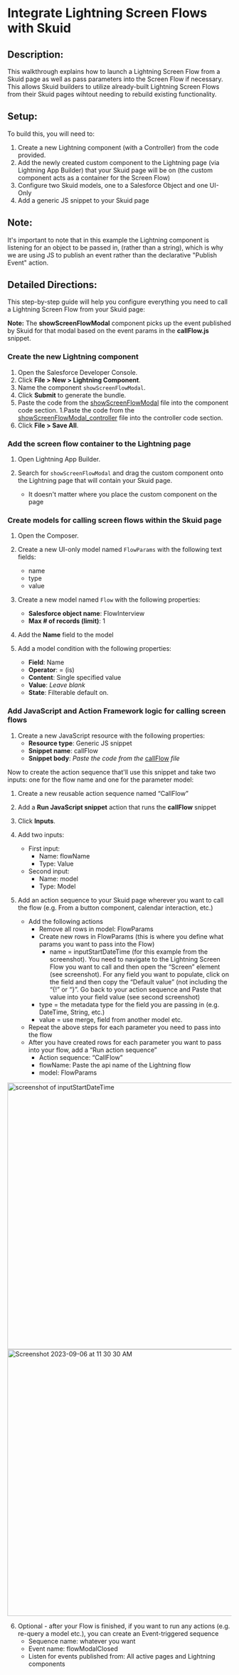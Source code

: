 # Integrate Lightning Screen Flows with Skuid 

## Description:
This walkthrough explains how to launch a Lightning Screen Flow from a Skuid page as well as pass parameters into the Screen Flow if necessary. This allows Skuid builders to utilize already-built Lightning Screen Flows from their Skuid pages wihtout needing to rebuild existing functionality.



## Setup:
To build this, you will need to:
1. Create a new Lightning component (with a Controller) from the code provided.
3. Add the newly created custom component to the Lightning page (via Lightning App Builder) that your Skuid page will be on (the custom component acts as a container for the Screen Flow)
4. Configure two Skuid models, one to a Salesforce Object and one UI-Only
6. Add a generic JS snippet to your Skuid page


## Note:
It's important to note that in this example the Lightning component is listening for an object to be passed in, (rather than a string), which is why we are using JS to publish an event rather than the declarative "Publish Event" action.  

## Detailed Directions:
This step-by-step guide will help you configure everything you need to call a Lightning Screen Flow from your Skuid page:

**Note:**
The **showScreenFlowModal** component picks up the event published by Skuid for that modal based on the event params in the **callFlow.js** snippet.  



### Create the new Lightning component
1. Open the Salesforce Developer Console.
1. Click **File > New > Lightning Component**.
1. Name the component ``showScreenFlowModal``.
1. Click **Submit** to generate the bundle.
1. Paste the code from the [showScreenFlowModal](showScreenFlowModal) file into the component code section.
1.Paste the code from the [showScreenFlowModal_controller](showScreenFlowModal_controller) file into the controller code section.
1. Click **File > Save All**.

### Add the screen flow container to the Lightning page

1. Open Lightning App Builder.
1. Search for ``showScreenFlowModal`` and drag the custom component onto the Lightning page that will contain your Skuid page.

      - It doesn't matter where you place the custom component on the page
   
### Create models for calling screen flows within the Skuid page

1. Open the Composer.
1. Create a new UI-only model named ``FlowParams`` with the following text fields:
     - name
     - type
     - value
        
1. Create a new model named ``Flow`` with the following properties:
   - **Salesforce object name**: FlowInterview
   - **Max # of records (limit)**: 1
1. Add the **Name** field to the model
1. Add a model condition with the following properties:
   - **Field**: Name
   - **Operator**: = (is)
   - **Content**: Single specified value
   - **Value**:  *Leave blank*
   - **State**:  Filterable default on.

### Add JavaScript and Action Framework logic for calling screen flows
1. Create a new JavaScript resource with the following properties:
   - **Resource type**: Generic JS snippet
   - **Snippet name**: callFlow
   - **Snippet body**: *Paste the code from the* [callFlow](callFlow) *file*

Now to create the action sequence that'll use this snippet and take two inputs: one for the flow name and one for the parameter model:

1. Create a new reusable action sequence named “CallFlow”
1. Add a **Run JavaScript snippet** action that runs the **callFlow** snippet
1. Click **Inputs**.
1. Add two inputs:
   - First input:
     - Name: flowName 
     - Type: Value
   - Second input:
     - Name: model 
     - Type: Model
5. Add an action sequence to your Skuid page wherever you want to call the flow (e.g. From a button component, calendar interaction, etc.)

   - Add the following actions
     - Remove all rows in model: FlowParams
     - Create new rows in FlowParams (this is where you define what params you want to pass into the Flow)
       - name = inputStartDateTime (for this example from the screenshot). You need to navigate to the Lightning Screen Flow you want to call and then open the “Screen” element (see screenshot). For any field you want to populate, click on the field and then copy the “Default value” (not including the “{!” or “}”. Go back to your action sequence and Paste that value into your field value (see second screenshot)
      - type = the metadata type for the field you are passing in (e.g. DateTime, String, etc.)
      - value = use merge, field from another model etc.
    - Repeat the above steps for each parameter you need to pass into the flow
    - After you have created rows for each parameter you want to pass into your flow, add a “Run action sequence” 
      - Action sequence: “CallFlow”
      - flowName: Paste the api name of the Lightning flow
      - model: FlowParams

<img width="600" alt="screenshot of inputStartDateTime" src="https://github.com/skuid/skuid-labs/assets/63868385/79a3ea4c-ba6e-4cce-8ec8-54157a9a2957">

<img width="600" alt="Screenshot 2023-09-06 at 11 30 30 AM" src="https://github.com/skuid/skuid-labs/assets/63868385/200333fc-fb75-4145-ada1-76215696cff0">


6. Optional - after your Flow is finished, if you want to run any actions (e.g. re-query a model etc.), you can create an Event-triggered sequence
   - Sequence name: whatever you want
   - Event name: flowModalClosed
   - Listen for events published from: All active pages and Lightning components

